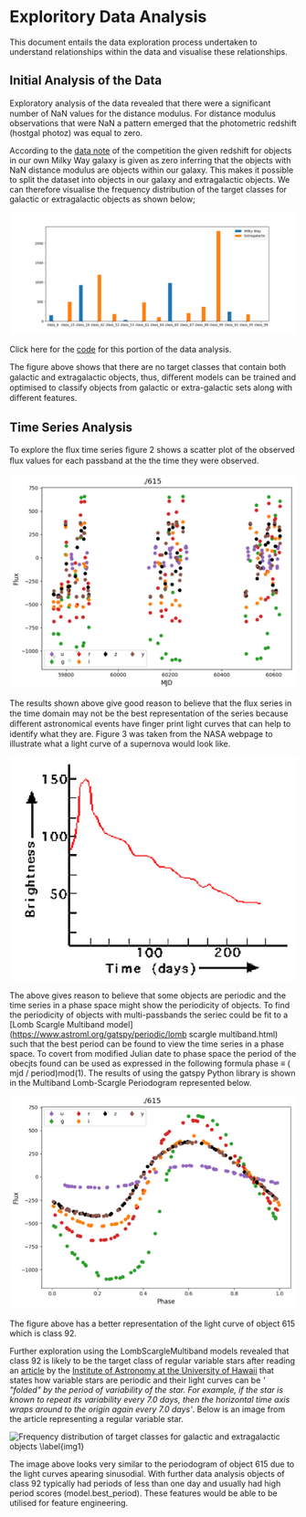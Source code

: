 # Exploritory Data Analysis 
This document entails the data exploration process undertaken to understand relationships within the data and visualise these relationships.

## Initial Analysis of the Data
Exploratory analysis of the data revealed that there were a signiﬁcant number of NaN values for the distance modulus. For distance modulus observations that were NaN a pattern emerged that the photometric redshift (hostgal photoz) was equal to zero. 

According to the [data note](https://www.kaggle.com/c/PLAsTiCC-2018/data) of the competition the given redshift for objects in our own Milky Way galaxy is given as zero inferring that the objects with NaN distance modulus are objects within our galaxy. This makes it possible to split the dataset into objects in our galaxy and extragalactic objects. We can therefore visualise the frequency distribution of the target classes for galactic or extragalactic objects as shown below;

![Frequency distribution of target classes for galactic and extragalactic objects \label{img1}](https://github.com/SionBrown/PLAsTiCC-Astronomical-Classification/blob/master/galacticvsextragalactic.png?raw=true)

Click here for the [code](https://github.com/SionBrown/PLAsTiCC-Astronomical-Classification/blob/master/dataAnalysisGalacticVsExtragalactic.py) for this portion of the data analysis.

The figure above shows that there are no target classes that contain both galactic and extragalactic objects, thus, diﬀerent models can be trained and optimised to classify objects from galactic or extra-galactic sets along with diﬀerent features.

## Time Series Analysis

To explore the ﬂux time series ﬁgure 2 shows a scatter plot of the observed ﬂux values for each passband at the the time they were observed.

![Frequency distribution of target classes for galactic and extragalactic objects \label{img1}](https://github.com/SionBrown/PLAsTiCC-Astronomical-Classification/blob/master/scatterPlot.PNG?raw=true)

The results shown above give good reason to believe that the ﬂux series in the time domain may not be the best representation of the series because diﬀerent astronomical events have ﬁnger print light curves that can help to identify what they are. Figure 3 was taken from the NASA webpage to illustrate what a light curve of a supernova would look like.

![Frequency distribution of target classes for galactic and extragalactic objects \label{img1}](https://github.com/SionBrown/PLAsTiCC-Astronomical-Classification/blob/master/fingerprintLightCurve.PNG?raw=true)

The above gives reason to believe that some objects are periodic and the time series in a phase space might show the periodicity of objects. To find the periodicity of objects with multi-passbands the seriec could be fit to a [Lomb Scargle Multiband model](https://www.astroml.org/gatspy/periodic/lomb scargle multiband.html) such that the best period can be found to view the time series in a phase space. To covert from modified Julian date to phase space the period of the obecjts found can be used as expressed in the following formula phase ≡ ( mjd / period)mod(1). The results of using the gatspy Python library is shown in the Multiband Lomb-Scargle Periodogram represented below.

![Frequency distribution of target classes for galactic and extragalactic objects \label{img1}](https://github.com/SionBrown/PLAsTiCC-Astronomical-Classification/blob/master/periodicityOf615.PNG?raw=true)

The figure above has a better representation of the light curve of object 615 which is class 92. 

Further exploration using the LombScargleMultiband models revealed that class 92 is likely to be the target class of regular variable stars after reading an [article](https://www.ifa.hawaii.edu/users/mendez/ASTRO110LAB11/variables.html) by the [Institute of Astronomy at the University of Hawaii](http://ifa.hawaii.edu/) that states how variable stars are periodic and their light curves can be *' "folded" by the period of variability of the star. For example, if the star is known to repeat its variability every 7.0 days, then the horizontal time axis wraps around to the origin again every 7.0 days'*. Below is an image from the article representing a regular variable star. 

![Frequency distribution of target classes for galactic and extragalactic objects \label{img1}](https://www.ifa.hawaii.edu/users/mendez/ASTRO110LAB11/sampleceph6.gif)

The image above looks very similar to the periodogram of object 615 due to the light curves apearing sinusodial. With further data analysis objects of class 92 typically had periods of less than one day and usually had high period scores (model.best_period). These features would be able to be utilised for feature engineering.
